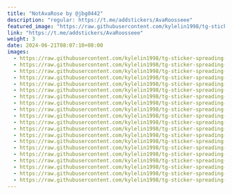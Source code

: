```yaml
---
title: "NotAvaRose by @jbg0442"
description: "regular: https://t.me/addstickers/AvaRoosseee"
featured_image: "https://raw.githubusercontent.com/kylelin1998/tg-sticker-spreading-worldwide-images/main/img/b5ebfe2a-1fd2-48fd-b032-c9f130f654fb.jpg"
link: "https://t.me/addstickers/AvaRoosseee"
weight: 3
date: 2024-06-21T08:07:10+08:00
images:
  - https://raw.githubusercontent.com/kylelin1998/tg-sticker-spreading-worldwide-images/main/img/b5ebfe2a-1fd2-48fd-b032-c9f130f654fb.jpg
  - https://raw.githubusercontent.com/kylelin1998/tg-sticker-spreading-worldwide-images/main/img/1b4662e4-b056-4dd9-92a3-01b96f140bfa.jpg
  - https://raw.githubusercontent.com/kylelin1998/tg-sticker-spreading-worldwide-images/main/img/08df499a-3f1c-41d9-b62b-1ae12e9f9394.jpg
  - https://raw.githubusercontent.com/kylelin1998/tg-sticker-spreading-worldwide-images/main/img/bde66035-ba9a-4048-bd6b-1165be31909c.jpg
  - https://raw.githubusercontent.com/kylelin1998/tg-sticker-spreading-worldwide-images/main/img/01b30e3c-6262-4e2d-aff4-66760ff9f710.jpg
  - https://raw.githubusercontent.com/kylelin1998/tg-sticker-spreading-worldwide-images/main/img/e9ee3dd4-94e3-4698-acde-f25ad464437e.jpg
  - https://raw.githubusercontent.com/kylelin1998/tg-sticker-spreading-worldwide-images/main/img/c83b1bfb-0625-42e0-9dd1-2a92b09940a4.jpg
  - https://raw.githubusercontent.com/kylelin1998/tg-sticker-spreading-worldwide-images/main/img/2e53922a-2f83-4662-820d-623874a666f0.jpg
  - https://raw.githubusercontent.com/kylelin1998/tg-sticker-spreading-worldwide-images/main/img/59401568-c355-4c6c-b0ed-1cadff9db8cf.jpg
  - https://raw.githubusercontent.com/kylelin1998/tg-sticker-spreading-worldwide-images/main/img/e4bfe911-2d9d-4702-b5f0-ae07b07b31d8.jpg
  - https://raw.githubusercontent.com/kylelin1998/tg-sticker-spreading-worldwide-images/main/img/c5b7e473-dd54-44e8-8840-0a7e9a8115d5.jpg
  - https://raw.githubusercontent.com/kylelin1998/tg-sticker-spreading-worldwide-images/main/img/1ccb57b9-4b63-48da-a695-26974e178845.jpg
  - https://raw.githubusercontent.com/kylelin1998/tg-sticker-spreading-worldwide-images/main/img/208a33b4-4b0c-445d-a58a-84e87580f916.jpg
  - https://raw.githubusercontent.com/kylelin1998/tg-sticker-spreading-worldwide-images/main/img/941c53e0-07e3-4ffe-a75b-ff92973cb8fb.jpg
  - https://raw.githubusercontent.com/kylelin1998/tg-sticker-spreading-worldwide-images/main/img/ffd15525-a270-46d4-9b5a-612cac897e19.jpg
  - https://raw.githubusercontent.com/kylelin1998/tg-sticker-spreading-worldwide-images/main/img/7c84e336-9fd2-467b-abca-9245097da2a3.jpg
  - https://raw.githubusercontent.com/kylelin1998/tg-sticker-spreading-worldwide-images/main/img/c84d3201-aa33-4ea2-ba95-759015b43990.jpg
  - https://raw.githubusercontent.com/kylelin1998/tg-sticker-spreading-worldwide-images/main/img/01adf700-86ae-40c7-b066-78751726d3c0.jpg
  - https://raw.githubusercontent.com/kylelin1998/tg-sticker-spreading-worldwide-images/main/img/b8fcabc7-1378-436c-b882-e7d37af1c4ca.jpg
  - https://raw.githubusercontent.com/kylelin1998/tg-sticker-spreading-worldwide-images/main/img/8bef8fec-3df1-4534-a469-1a0669acfb9c.jpg
---
```

